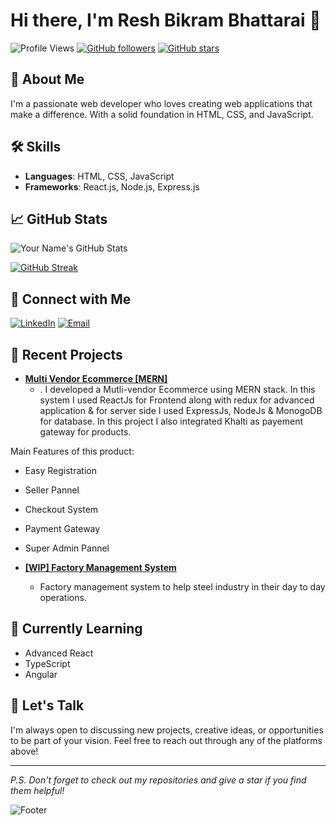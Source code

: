 # Hi there, I'm Resh Bikram Bhattarai 👋

![Profile Views](https://komarev.com/ghpvc/?username=resh008&color=blueviolet)
[![GitHub followers](https://img.shields.io/github/followers/resh008?label=Follow&style=social)](https://github.com/yourusername)
[![GitHub stars](https://img.shields.io/github/stars/resh008?label=Stars&style=social)](https://github.com/yourusername)

## 🚀 About Me

I'm a passionate web developer who loves creating web applications that make a difference. With a solid foundation in HTML, CSS, and JavaScript.

## 🛠️ Skills

- **Languages**: HTML, CSS, JavaScript
- **Frameworks**: React.js, Node.js, Express.js

## 📈 GitHub Stats

![Your Name's GitHub Stats](https://github-readme-stats.vercel.app/api?username=resh008&show_icons=true&theme=radical)

[![GitHub Streak](https://github-readme-streak-stats.herokuapp.com/?user=resh008&theme=radical)](https://git.io/streak-stats)

## 🔗 Connect with Me

[![LinkedIn](https://img.shields.io/badge/LinkedIn-blue?logo=linkedin&logoColor=white)](https://www.linkedin.com/in/resh-bikram-bhattarai)
[![Email](https://img.shields.io/badge/Email-blue?logo=gmail&logoColor=white)](mailto:vaccnepal@gmail.com)

## 📝 Recent Projects

- [**Multi Vendor Ecommerce [MERN]**](https://github.com/yourusername/project1)
  - . I developed a Mutli-vendor Ecommerce using MERN stack. In this system I used ReactJs for Frontend along with redux for advanced application & for server side I used ExpressJs, NodeJs & MonogoDB for database. In this project I also integrated Khalti as payement gateway for products.

Main Features of this product:
- Easy Registration
- Seller Pannel
- Checkout System
- Payment Gateway
- Super Admin Pannel

- [**[WIP] Factory Management System**](https://fms-xnx6.onrender.com)
  - Factory management system to help steel industry in their day to day operations. 



## 🌱 Currently Learning

- Advanced React 
- TypeScript
- Angular

## 💬 Let's Talk

I'm always open to discussing new projects, creative ideas, or opportunities to be part of your vision. Feel free to reach out through any of the platforms above!

---

*P.S. Don't forget to check out my repositories and give a star if you find them helpful!*

![Footer](https://capsule-render.vercel.app/api?type=waving&color=gradient&height=100&section=footer)
